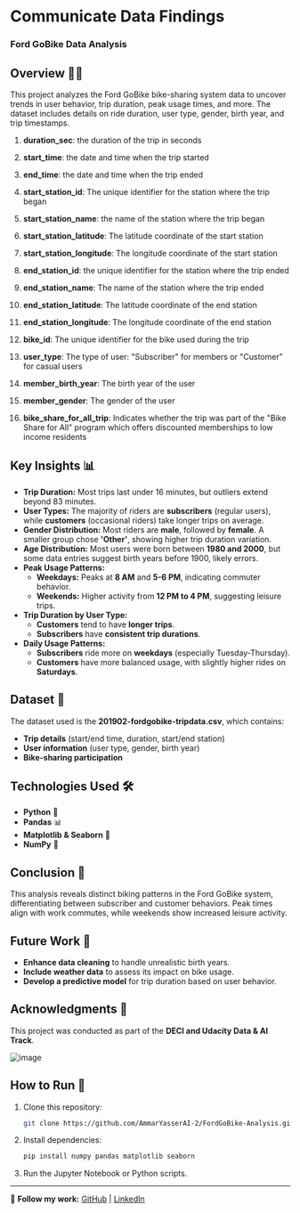# Communicate Data Findings
### Ford GoBike Data Analysis

## Overview 🚴‍♂️
This project analyzes the Ford GoBike bike-sharing system data to uncover trends in user behavior, trip duration, peak usage times, and more. The dataset includes details on ride duration, user type, gender, birth year, and trip timestamps.

1. **duration_sec**: the duration of the trip in seconds

2. **start_time**: the date and time when the trip started

3. **end_time**: the date and time when the trip ended

4. **start_station_id**: The unique identifier for the station where the trip began

5. **start_station_name**: the name of the station where the trip began

6. **start_station_latitude**: The latitude coordinate of the start station

7. **start_station_longitude**: The longitude coordinate of the start station

8. **end_station_id**: the unique identifier for the station where the trip ended

9. **end_station_name**: The name of the station where the trip ended

10. **end_station_latitude**: The latitude coordinate of the end station

11. **end_station_longitude**: The longitude coordinate of the end station

12. **bike_id**: The unique identifier for the bike used during the trip

13. **user_type**: The type of user: "Subscriber" for members or "Customer" for casual users

14. **member_birth_year**: The birth year of the user

15. **member_gender**: The gender of the user

16. **bike_share_for_all_trip**: Indicates whether the trip was part of the "Bike Share for All" program which offers discounted memberships to low income residents





## Key Insights 📊
- **Trip Duration:** Most trips last under 16 minutes, but outliers extend beyond 83 minutes.
- **User Types:** The majority of riders are **subscribers** (regular users), while **customers** (occasional riders) take longer trips on average.
- **Gender Distribution:** Most riders are **male**, followed by **female**. A smaller group chose **'Other'**, showing higher trip duration variation.
- **Age Distribution:** Most users were born between **1980 and 2000**, but some data entries suggest birth years before 1900, likely errors.
- **Peak Usage Patterns:**
  - **Weekdays:** Peaks at **8 AM** and **5-6 PM**, indicating commuter behavior.
  - **Weekends:** Higher activity from **12 PM to 4 PM**, suggesting leisure trips.
- **Trip Duration by User Type:**
  - **Customers** tend to have **longer trips**.
  - **Subscribers** have **consistent trip durations**.
- **Daily Usage Patterns:**
  - **Subscribers** ride more on **weekdays** (especially Tuesday-Thursday).
  - **Customers** have more balanced usage, with slightly higher rides on **Saturdays**.

## Dataset 📂
The dataset used is the **201902-fordgobike-tripdata.csv**, which contains:
- **Trip details** (start/end time, duration, start/end station)
- **User information** (user type, gender, birth year)
- **Bike-sharing participation**

## Technologies Used 🛠️
- **Python** 🐍
- **Pandas** 📊
- **Matplotlib & Seaborn** 🎨
- **NumPy** 🔢

## Conclusion 🎯
This analysis reveals distinct biking patterns in the Ford GoBike system, differentiating between subscriber and customer behaviors. Peak times align with work commutes, while weekends show increased leisure activity.

## Future Work 🚀
- **Enhance data cleaning** to handle unrealistic birth years.
- **Include weather data** to assess its impact on bike usage.
- **Develop a predictive model** for trip duration based on user behavior.


## Acknowledgments 🙌
This project was conducted as part of the **DECI and Udacity Data & AI Track**. 

![image](https://github.com/user-attachments/assets/b2fb6d93-aee2-4127-9843-a6e9d9bc7b4f)

## How to Run 🏃
1. Clone this repository:
   ```sh
   git clone https://github.com/AmmarYasserAI-2/FordGoBike-Analysis.git
   ```
2. Install dependencies:
   ```sh
   pip install numpy pandas matplotlib seaborn
   ```
3. Run the Jupyter Notebook or Python scripts.

---
🔗 **Follow my work:** [GitHub](https://github.com/AmmarYasserAI-2) | [LinkedIn](https://linkedin.com/in/ammar-batea/)

